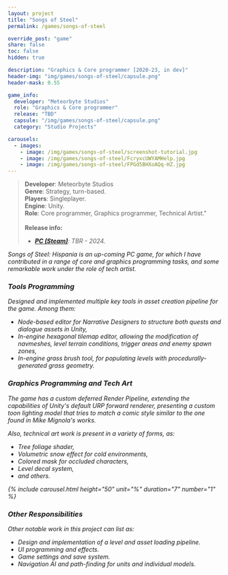```yaml
---
layout: project
title: "Songs of Steel"
permalink: /games/songs-of-steel

override_post: "game"
share: false
toc: false
hidden: true

description: "Graphics & Core programmer [2020-23, in dev]"
header-img: "img/games/songs-of-steel/capsule.png"
header-mask: 0.55

game_info:
  developer: "Meteorbyte Studios"
  role: "Graphics & Core programmer"
  release: "TBD"
  capsule: "/img/games/songs-of-steel/capsule.png"
  category: "Studio Projects"

carousels:
  - images: 
    - image: /img/games/songs-of-steel/screenshot-tutorial.jpg
    - image: /img/games/songs-of-steel/FcryxcUWYAMHelp.jpg
    - image: /img/games/songs-of-steel/FPGd5BHXoAQq-HZ.jpg
---
```


>**Developer**: Meteorbyte Studios<br>
>**Genre**: Strategy, turn-based.<br>
>**Players**: Singleplayer.<br>
>**Engine**: Unity.<br>
>**Role**: Core programmer, Graphics programmer, Technical Artist."<br>
><br>
>**Release info:**
>- [<i class='fab fa-steam'/> **PC (Steam)**](https://store.steampowered.com/app/2603300/Songs_of_Steel_Hispania/): TBR - 2024.

_Songs of Steel: Hispania_ is an up-coming PC game, for which I have
contributed in a range of core and graphics programming tasks, and some
remarkable work under the role of tech artist.

### Tools Programming

Designed and implemented multiple key tools in asset creation pipeline for the game. Among them:
  - Node-based editor for Narrative Designers to structure both quests and dialogue assets in Unity,
  - In-engine hexagonal tilemap editor, allowing the modification of navmeshes, level terrain conditions, trigger areas and enemy spawn zones,
  - In-engine grass brush tool, for populating levels with procedurally-generated grass geometry.

### Graphics Programming and Tech Art

The game has a custom deferred Render Pipeline, extending the capabilities of Unity's 
default URP forward renderer, presenting a custom toon lighting model that tries
to match a comic style similar to the one found in Mike Mignola's works.

Also, technical art work is present in a variety of forms, as:
  - Tree foliage shader,
  - Volumetric snow effect for cold environments,
  - Colored mask for occluded characters,
  - Level decal system,
  - and others.

{% include carousel.html height="50" unit="%" duration="7" number="1" %}
<br>

### Other Responsibilities

Other notable work in this project can list as:
 
 - Design and implementation of a level and asset loading pipeline.
 - UI programming and effects.
 - Game settings and save system.
 - Navigation AI and path-finding for units and individual models.
